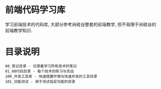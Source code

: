 # 前端代码学习库
学习前端技术的代码库, 大部分参考尚硅谷整套的前端教学, 但不局限于尚硅谷的前端教学知识.
# 目录说明
```
00_笔记目录 - 记录着学习所有技术的笔记
01_08代码目录 - 每个技术的练习与实战
100_开发工具库 - 快速搭建环境与快速开发的工具目录
101_功能测试 - 用于测试指定功能的目录
```
